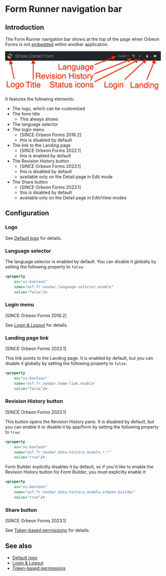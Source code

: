 # Form Runner navigation bar

## Introduction

The Form Runner navigation bar shows at the top of the page when Orbeon Forms is not [embedded](/form-runner/link-embed/README.md) within another application.

![Form Runner navigation bar](../images/navbar.png)

It features the following elements:

- The logo, which can be customized
- The form title
    - This always shows 
- The language selector
- The login menu
    - [SINCE Orbeon Forms 2018.2] 
    - this is disabled by default 
- The link to the Landing page
    - [SINCE Orbeon Forms 2022.1]
    - this is enabled by default
- The Revision History button
    - [SINCE Orbeon Forms 2023.1]
    - this is disabled by default
    - available only on the Detail page in Edit mode
- The Share button
    - [SINCE Orbeon Forms 2023.1]
    - this is disabled by default
    - available only on the Detail page in Edit/View modes

## Configuration

### Logo

See [Default logo](/configuration/properties/form-runner.md#default-logo) for details.

### Language selector

The language selector is enabled by default. You can disable it globally by setting the following property to `false`:

```xml
<property
    as="xs:boolean"
    name="oxf.fr.navbar.language-selector.enable"
    value="false"/>
```

### Login menu

[SINCE Orbeon Forms 2018.2]

See [Login & Logout](/form-runner/access-control/login-logout.md) for details.

### Landing page link

[SINCE Orbeon Forms 2022.1]

This link points to the Landing page. It is enabled by default, but you can disable it globally by setting the following property to `false`:

```xml
<property
    as="xs:boolean"
    name="oxf.fr.navbar.home-link.enable"
    value="false"/>
```

### Revision History button

[SINCE Orbeon Forms 2023.1]

This button opens the Revision History pane. It is disabled by default, but you can enable it or disable it by app/form by setting the following property to `true`:

```xml
<property
    as="xs:boolean"
    name="oxf.fr.navbar.data-history.enable.*.*"
    value="true"/>
```

Form Builder explicitly disables it by default, so if you'd like to enable the Revision History button for Form Builder, you must explicitly enable it:

```xml
<property
    as="xs:boolean"
    name="oxf.fr.navbar.data-history.enable.orbeon.builder"
    value="true"/>
```

### Share button

[SINCE Orbeon Forms 2023.1]

See [Token-based permissions](/form-runner/access-control/tokens.md#using-the-share-dialog) for details.

## See also

- [Default logo](/configuration/properties/form-runner.md#default-logo)
- [Login & Logout](/form-runner/access-control/login-logout.md)
- [Token-based permissions](/form-runner/access-control/tokens.md#using-the-share-dialog)
